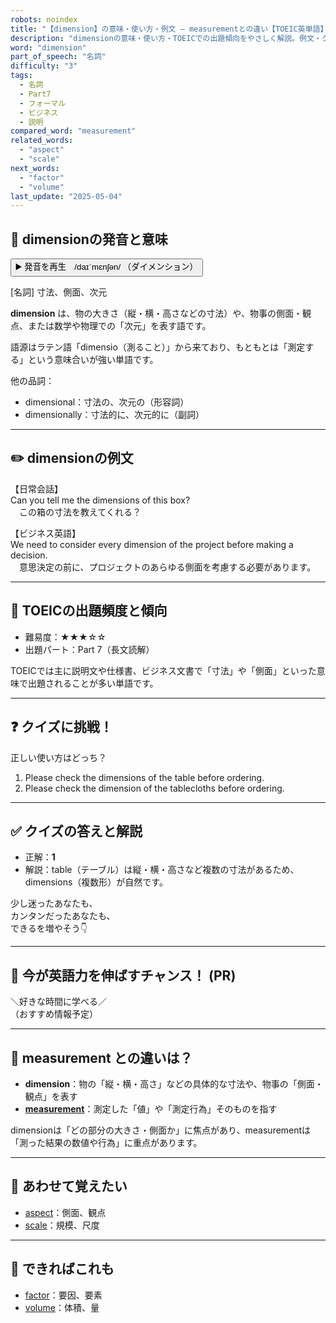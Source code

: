 ```yaml
---
robots: noindex
title: "【dimension】の意味・使い方・例文 ― measurementとの違い【TOEIC英単語】"
description: "dimensionの意味・使い方・TOEICでの出題傾向をやさしく解説。例文・クイズ付きでmeasurementとの違いもわかりやすく学べます。"
word: "dimension"
part_of_speech: "名詞"
difficulty: "3"
tags:
  - 名詞
  - Part7
  - フォーマル
  - ビジネス
  - 説明
compared_word: "measurement"
related_words:
  - "aspect"
  - "scale"
next_words:
  - "factor"
  - "volume"
last_update: "2025-05-04"
---
```


## 🔰 dimensionの発音と意味

<button class="play-audio" onclick="playTTS('dimension')">
  <span class="play-audio-main">
    ▶️ 発音を再生　/daɪˈmɛnʃən/
  </span>
  <span class="play-audio-sub">
    （ダイメンション）
  </span>
</button>

[名詞] 寸法、側面、次元

**dimension** は、物の大きさ（縦・横・高さなどの寸法）や、物事の側面・観点、または数学や物理での「次元」を表す語です。

語源はラテン語「dimensio（測ること）」から来ており、もともとは「測定する」という意味合いが強い単語です。

他の品詞：  
- dimensional：寸法の、次元の（形容詞）
- dimensionally：寸法的に、次元的に（副詞）

---

## ✏️ dimensionの例文

【日常会話】  
Can you tell me the dimensions of this box?  
　この箱の寸法を教えてくれる？

【ビジネス英語】  
We need to consider every dimension of the project before making a decision.  
　意思決定の前に、プロジェクトのあらゆる側面を考慮する必要があります。

---

## 🎯 TOEICの出題頻度と傾向

- 難易度：★★★☆☆
- 出題パート：Part 7（長文読解）

TOEICでは主に説明文や仕様書、ビジネス文書で「寸法」や「側面」といった意味で出題されることが多い単語です。

---

## ❓ クイズに挑戦！

正しい使い方はどっち？

1. Please check the dimensions of the table before ordering.  
2. Please check the dimension of the tablecloths before ordering.

---

## ✅ クイズの答えと解説

- 正解：**1**
- 解説：table（テーブル）は縦・横・高さなど複数の寸法があるため、dimensions（複数形）が自然です。

少し迷ったあなたも、  
カンタンだったあなたも、  
できるを増やそう👇️

---

## 🚀 今が英語力を伸ばすチャンス！ (PR)

<div class="info-center">
＼好きな時間に学べる／<br>  
（おすすめ情報予定）
</div>

---

## 🤔  measurement との違いは？

- **dimension**：物の「縦・横・高さ」などの具体的な寸法や、物事の「側面・観点」を表す
- **[measurement](/word/measurement/)**：測定した「値」や「測定行為」そのものを指す

dimensionは「どの部分の大きさ・側面か」に焦点があり、measurementは「測った結果の数値や行為」に重点があります。

---

## 🧩 あわせて覚えたい

- [aspect](/word/aspect/)：側面、観点
- [scale](/word/scale/)：規模、尺度

---

## 📖 できればこれも

- [factor](/word/factor/)：要因、要素
- [volume](/word/volume/)：体積、量

<!-- cvid: aid24_bid36 -->
